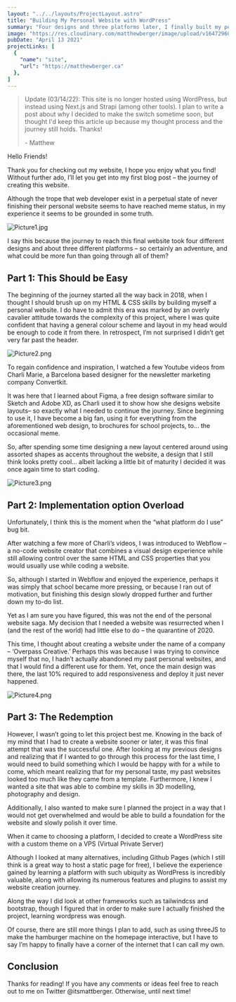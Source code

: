```yaml
---
layout: "../../layouts/ProjectLayout.astro"
title: "Building My Personal Website with WordPress"
summary: "Four designs and three platforms later, I finally built my personal portfolio using WordPress"
image: "https://res.cloudinary.com/matthewberger/image/upload/v1647296065/justin_morgan_Zj_X_z2_Q5zrk_unsplash_92ff5093b3.jpg"
pubDate: "April 13 2021"
projectLinks: [
  {
    "name": "site",
    "url": "https://matthewberger.ca"
  },
]
---
```


> Update (03/14/22): This site is no longer hosted using WordPress, but instead using Next.js and Strapi (among other tools). I plan to write a post about why I decided to make the switch sometime soon, but thought I'd keep this article up because my thought process and the journey still holds. Thanks!
> 
> \- Matthew

Hello Friends!

Thank you for checking out my website, I hope you enjoy what you find! Without further ado, I’ll let you get into my first blog post – the journey of creating this website.

Although the trope that web developer exist in a perpetual state of never finishing their personal website seems to have reached meme status, in my experience it seems to be grounded in some truth.

![Picture1.jpg](https://res.cloudinary.com/matthewberger/image/upload/v1647188543/Picture1_25ac7b6b84.jpg)

I say this because the journey to reach this final website took four different designs and about three different platforms – so certainly an adventure, and what could be more fun than going through all of them?


## Part 1: This Should be Easy

The beginning of the journey started all the way back in 2018, when I thought I should brush up on my HTML & CSS skills by building myself a personal website. I do have to admit this era was marked by an overly cavalier attitude towards the complexity of this project, where I was quite confident that having a  general colour scheme and layout in my head would be enough to code it from there. In retrospect, I’m not surprised I didn’t get very far past the header.

![Picture2.png](https://res.cloudinary.com/matthewberger/image/upload/v1647188543/Picture2_e8ce360937.png)


To regain confidence and inspiration, I watched a few Youtube videos from Charli Marie, a Barcelona based designer for the newsletter marketing company Convertkit.

It was here that I learned about Figma, a free design software similar to Sketch and Adobe XD, as Charli used it to show how she designs website layouts– so exactly what I needed to continue the journey. Since beginning to use it, I have become a big fan, using it for everything from the aforementioned web design, to brochures for school projects, to… the occasional meme.

So, after spending some time designing a new layout centered around using assorted shapes as accents throughout the website, a design that I still think looks pretty cool… albeit lacking a little bit of maturity I decided it was once again time to start coding.

![Picture3.png](https://res.cloudinary.com/matthewberger/image/upload/v1647188543/Picture3_f1b5cbd925.png)

## Part 2: Implementation option Overload 

Unfortunately, I think this is the moment when the “what platform do I use” bug bit.

After watching a few more of Charli’s videos, I was introduced to Webflow – a no-code website creator that combines a visual design experience while still allowing control over the same HTML and CSS properties that you would usually use while coding a website.

So, although I started in Webflow and enjoyed the experience, perhaps it was simply that school became more pressing, or because I ran out of motivation, but finishing this design slowly dropped further and further down my to-do list.

Yet as I am sure you have figured, this was not the end of the personal website saga. My decision that I needed a website was resurrected when I (and the rest of the world) had little else to do – the quarantine of 2020.

This time, I thought about creating a website under the name of a company – ‘Overpass Creative.’   Perhaps this was because I was trying to convince myself that no, I hadn’t actually abandoned my past personal websites, and that I would find a different use for them. Yet, once the main design was there, the last 10% required to add responsiveness and deploy it just never happened.

![Picture4.png](https://res.cloudinary.com/matthewberger/image/upload/v1647188543/Picture4_a11518bdc1.png)

## Part 3: The Redemption

However, I wasn’t going to let this project best me. Knowing in the back of my mind that I had to create a website sooner or later, it was this final attempt that was the successful one. After looking at my previous designs and realizing that if I wanted to go through this process for the last time, I would need to build something which I would be happy with for a while to come, which meant realizing that for my personal taste, my past websites looked too much like they came from a template. Furthermore, I knew I wanted a site that was able to combine my skills in 3D modelling, photography and design.

Additionally, I also wanted to make sure I planned the project in a way that I would not get overwhelmed and would be able to build a foundation for the website and slowly polish it over time.

When it came to choosing a platform, I decided to create a WordPress site with a custom theme on a VPS (Virtual Private Server)

Although I looked at many alternatives, including Github Pages (which I still think is a great way to host a static page for free), I believe the experience gained by learning a platform with such ubiquity as WordPress is incredibly valuable, along with allowing its numerous features and plugins to assist my website creation journey.

Along the way I did look at other frameworks such as tailwindcss and bootstrap, though I figured that in order to make sure I actually finished the project, learning wordpress was enough.

Of course, there are still more things I plan to add, such as using threeJS to make the hamburger machine on the homepage interactive, but I have to say I’m happy to finally have a corner of the internet that I can call my own.

## Conclusion

Thanks for reading! If you have any comments or ideas feel free to reach out to me on Twitter @itsmattberger. Otherwise, until next time!